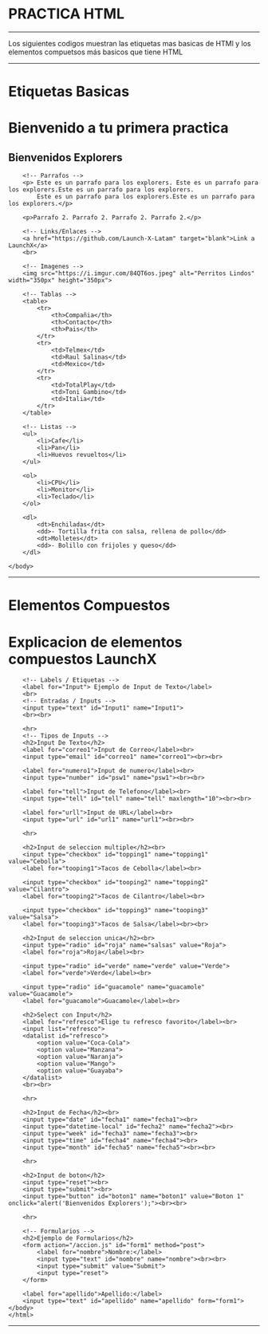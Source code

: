 # PRACTICA HTML
-----------------------------------------------------------------------------------------------------------------------------
Los siguientes codigos muestran las etiquetas mas basicas de HTMl y los elementos compuetsos más basicos que tiene HTML

---------------------------------------

# Etiquetas Basicas

<!DOCTYPE html>
<html lang="en">
    <head>
        <meta charset="UTF-8">
        <meta http-equiv="X-UA-Compatible" content="IE-edge">
        <meta name="viewpoet" content="width=device-width, initial-scale=1.0">
        <title>Practica 1 LaunchX</title>
    </head>
    <body>
        <!-- Headings -->
        <h1> Bienvenido a tu primera practica</h1>
        <h2>Bienvenidos Explorers</h2>

        <!-- Parrafos -->
        <p> Este es un parrafo para los explorers. Este es un parrafo para los explorers.Este es un parrafo para los explorers.
            Este es un parrafo para los explorers.Este es un parrafo para los explorers.</p>

        <p>Parrafo 2. Parrafo 2. Parrafo 2. Parrafo 2.</p>

        <!-- Links/Enlaces -->
        <a href="https://github.com/Launch-X-Latam" target="blank">Link a LaunchX</a>
        <br>

        <!-- Imagenes -->
        <img src="https://i.imgur.com/84QT6os.jpeg" alt="Perritos Lindos" width="350px" height="350px">

        <!-- Tablas -->
        <table>
            <tr>
                <th>Compañia</th>
                <th>Contacto</th>
                <th>Pais</th>
            </tr>
            <tr>
                <td>Telmex</td>
                <td>Raul Salinas</td>
                <td>Mexico</td>
            </tr>
            <tr>
                <td>TotalPlay</td>
                <td>Toni Gambino</td>
                <td>Italia</td>
            </tr>
        </table>

        <!-- Listas -->
        <ul>
            <li>Cafe</li>
            <li>Pan</li>
            <li>Huevos revueltos</li>
        </ul>

        <ol>
            <li>CPU</li>
            <li>Monitor</li>
            <li>Teclado</li>
        </ol>

        <dl>
            <dt>Enchiladas</dt>
            <dd>- Tortilla frita con salsa, rellena de pollo</dd>
            <dt>Molletes</dt>
            <dd>- Bolillo con frijoles y queso</dd>
        </dl>

    </body>

</html>

-------------------------------------------------------------------

# Elementos Compuestos

<!DOCTYPE html>
<html lang="en">
    <head>
        <meta charset="UTF-8">
        <meta http-equiv="X-UA-Compatible" content="IE-edge">
        <meta name="viewport" content="width-device-width, initial-scale=1.0">
        <title>ELEMENTOS COMPUESTOS</title>
    </head>
    <body>
        <h1>Explicacion de elementos compuestos LaunchX</h1>

        <!-- Labels / Etiquetas -->
        <label for="Input"> Ejemplo de Input de Texto</label>
        <br>
        <!-- Entradas / Inputs -->
        <input type="text" id="Input1" name="Input1">
        <br><br>

        <hr>
        <!-- Tipos de Inputs -->
        <h2>Input De Texto</h2>
        <label for="correo1">Input de Correo</label><br>
        <input type="email" id="correo1" name="correo1"><br><br>

        <label for="numero1">Input de numero</label><br>
        <input type="number" id="psw1" name="psw1"><br><br>

        <label for="tell">Input de Telefono</label><br>
        <input type="tell" id="tell" name="tell" maxlength="10"><br><br>

        <label for="urll">Input de URL</label><br>
        <input type="url" id="url1" name="url1"><br><br>

        <hr>

        <h2>Input de seleccion multiple</h2><br>
        <input type="checkbox" id="topping1" name="topping1" value="Cebolla">
        <label for="tooping1">Tacos de Cebolla</label><br>

        <input type="checkbox" id="tooping2" name="topping2" value="Cilantro">
        <label for="tooping2">Tacos de Cilantro</label><br>

        <input type="checkbox" id="topping3" name="tooping3" value="Salsa">
        <label for="tooping3">Tacos de Salsa</label><br><br>

        <h2>Input de seleccion unica</h2><br>
        <input type="radio" id="roja" name="salsas" value="Roja">
        <label for="roja">Roja</label><br>

        <input type="radio" id="verde" name="verde" value="Verde">
        <label for="verde">Verde</label><br>

        <input type="radio" id="guacamole" name="guacamole" value="Guacamole">
        <label for="guacamole">Guacamole</label><br>

        <h2>Select con Input</h2>
        <label for="refresco">Elige tu refresco favorito</label><br>
        <input list="refresco">
        <datalist id="refresco">
            <option value="Coca-Cola">
            <option value="Manzana">
            <option value="Naranja">
            <option value="Mango">
            <option value="Guayaba">   
        </datalist>
        <br><br>

        <hr>

        <h2>Input de Fecha</h2><br>
        <input type="date" id="fecha1" name="fecha1"><br>
        <input type="datetime-local" id="fecha2" name="fecha2"><br>
        <input type="week" id="fecha3" name="fecha3"><br>
        <input type="time" id="fecha4" name="fecha4"><br>
        <input type="month" id="fecha5" name="fecha5"><br><br>

        <hr>

        <h2>Input de boton</h2>
        <input type="reset"><br>
        <input type="submit"><br>
        <input type="button" id="boton1" name="boton1" value="Boton 1" onclick="alert('Bienvenidos Explorers');"><br><br>

        <hr>

        <!-- Formularios -->
        <h2>Ejemplo de Formularios</h2>
        <form action="/accion.js" id="form1" method="post">
            <label for="nombre">Nombre:</label>
            <input type="text" id="nombre" name="nombre"><br><br>
            <input type="submit" value="Submit">
            <input type="reset">
        </form>

        <label for="apellido">Apellido:</label>
        <input type="text" id="apellido" name="apellido" form="form1">
    </body>
    </html>


-----------------------------------------------------------------------------------------------------------------------
